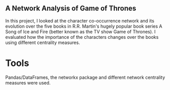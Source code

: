 ## A Network Analysis of Game of Thrones

In this project, I looked at the character co-occurrence network and its evolution over the five books in R.R. Martin's hugely popular book series A Song of Ice and Fire (better known as the TV show Game of Thrones). I evaluated how the importance of the characters changes over the books using different centrality measures.

# Tools

Pandas/DataFrames, the networkx package and different network centrality measures were used.
